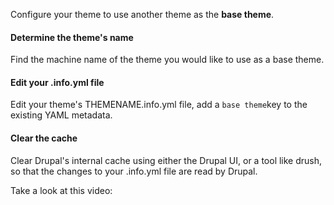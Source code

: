 Configure your theme to use another theme as the **base theme**.

#### Determine the theme's name

Find the machine name of the theme you would like to use as a base theme.

#### Edit your .info.yml file

Edit your theme's THEMENAME.info.yml file, add a `base theme`key to the existing YAML metadata.

#### Clear the cache

Clear Drupal's internal cache using either the Drupal UI, or a tool like drush, so that the changes to your .info.yml file are read by Drupal.

Take a look at this video:

